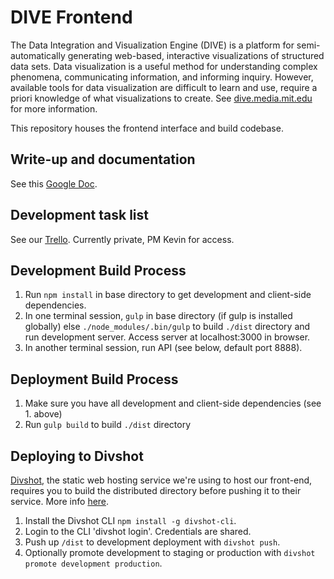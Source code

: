 DIVE Frontend
=================================================
The Data Integration and Visualization Engine (DIVE) is a platform for semi-automatically generating web-based, interactive visualizations of structured data sets. Data visualization is a useful method for understanding complex phenomena, communicating information, and informing inquiry. However, available tools for data visualization are difficult to learn and use, require a priori knowledge of what visualizations to create. See [dive.media.mit.edu](http://dive.media.mit.edu) for more information.

This repository houses the frontend interface and build codebase.

Write-up and documentation
---------
See this [Google Doc](https://docs.google.com/document/d/1J_wwbELz9l_KOoB6xRpUASH1eAzaZpHSRQvMJ_4sJgI/edit?usp=sharing).

Development task list
---------
See our [Trello](https://trello.com/b/yKWRcTqT). Currently private, PM Kevin for access.

Development Build Process
---------
1. Run `npm install` in base directory to get development and client-side dependencies.
2. In one terminal session, `gulp` in base directory (if gulp is installed globally) else `./node_modules/.bin/gulp` to build `./dist` directory and run development server. Access server at localhost:3000 in browser.
3. In another terminal session, run API (see below, default port 8888).

Deployment Build Process
---------
1. Make sure you have all development and client-side dependencies (see 1. above)
2. Run `gulp build` to build `./dist` directory

Deploying to Divshot
---------
[Divshot](http://divshot.com), the static web hosting service we're using to host our front-end, requires you to build the distributed directory before pushing it to their service. More info [here](https://docs.divshot.com/guides/getting-started).

1. Install the Divshot CLI `npm install -g divshot-cli`. 
2. Login to the CLI 'divshot login'. Credentials are shared.
3. Push up `/dist` to development deployment with `divshot push`.
4. Optionally promote development to staging or production with `divshot promote development production`.
